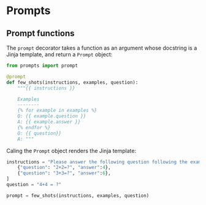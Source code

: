 # Prompts

## Prompt functions

The `prompt` decorator takes a function as an argument whose docstring is a Jinja template, and return a `Prompt` object:

```python
from prompts import prompt

@prompt
def few_shots(instructions, examples, question):
    """{{ instructions }}

    Examples
    --------
    {% for example in examples %}
    Q: {{ example.question }}
    A: {{ example.answer }}
    {% endfor %}
    Q: {{ question}}
    A: """
```

Caling the `Prompt` object renders the Jinja template:

```python
instructions = "Please answer the following question following the examples" examples = [
    {"question": "2+2=?", "answer":4},
    {"question": "3+3=?", "answer":6},
]
question = "4+4 = ?"

prompt = few_shots(instructions, examples, question)
```

